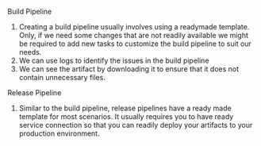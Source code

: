 Build Pipeline
1. Creating a build pipeline usually involves using a readymade template. Only, if we need some changes that are not readily available we might be required to add new tasks to customize the build pipeline to suit our needs.
2. We can use logs to identify the issues in the build pipeline
3. We can see the artifact by downloading it to ensure that it does not contain unnecessary files.

Release Pipeline
1. Similar to the build pipeline, release pipelines have a ready made template for most scenarios. It usually requires you to have ready service connection so that you can readily deploy your artifacts to your production environment.